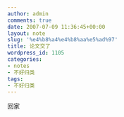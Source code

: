 ```yaml
---
author: admin
comments: true
date: 2007-07-09 11:36:45+00:00
layout: note
slug: '%e4%b8%a4%e4%b8%aa%e5%ad%97'
title: 论文交了
wordpress_id: 1105
categories:
- notes
- 不好归类
tags:
- 不好归类
---
```


回家
